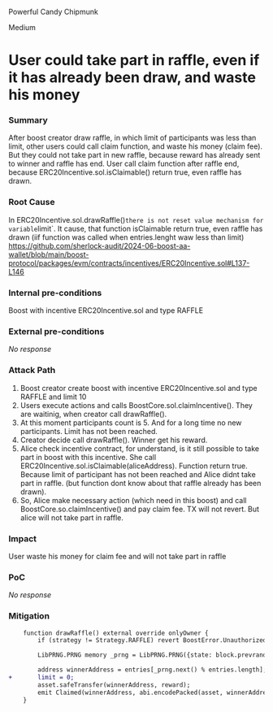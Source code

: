 Powerful Candy Chipmunk

Medium

# User could take part in raffle, even if it has already been draw, and waste his money

### Summary

After boost creator draw raffle, in which limit of participants was less than limit, other users could call claim function, and waste his money (claim fee). But they could not take part in new raffle, because reward has already sent to winner and raffle has end. User call claim function after raffle end, because ERC20Incentive.sol.isClaimable() return true, even raffle has drawn.

### Root Cause

In ERC20Incentive.sol.drawRaffle()` there is not reset value mechanism for variable `limit`. It cause, that function isClaimable return true, even raffle has drawn (iif function was called when entries.lenght waw less than  limit)
https://github.com/sherlock-audit/2024-06-boost-aa-wallet/blob/main/boost-protocol/packages/evm/contracts/incentives/ERC20Incentive.sol#L137-L146

### Internal pre-conditions

Boost with incentive ERC20Incentive.sol and type RAFFLE

### External pre-conditions

_No response_

### Attack Path

1. Boost creator create boost with incentive ERC20Incentive.sol and type RAFFLE and limit 10
2. Users execute actions and calls BoostCore.sol.claimIncentive(). They are waitinig, when creator call drawRaffle().
3. At this moment participants count is 5. And for a long time no new participants. Limit has not been reached.
4. Creator decide call drawRaffle(). Winner get his reward.
5. Alice check incentive contract, for understand, is it still possible to take part in boost with this incentive. She call ERC20Incentive.sol.isClaimable(aliceAddress). Function return true.  Because limit of participant has not been reached and Alice didnt take part in raffle. (but function dont know about that raffle already has been drawn).
6. So, Alice make necessary action (which need in this boost) and call BoostCore.so.claimIncentive() and pay claim fee. TX will not revert.  But alice will not take part in raffle.

### Impact

User waste his money for claim fee and will not take part in raffle

### PoC

_No response_

### Mitigation

```diff
    function drawRaffle() external override onlyOwner {
        if (strategy != Strategy.RAFFLE) revert BoostError.Unauthorized();

        LibPRNG.PRNG memory _prng = LibPRNG.PRNG({state: block.prevrandao + block.timestamp});

        address winnerAddress = entries[_prng.next() % entries.length];
+       limit = 0;
        asset.safeTransfer(winnerAddress, reward);
        emit Claimed(winnerAddress, abi.encodePacked(asset, winnerAddress, reward));
    }
```